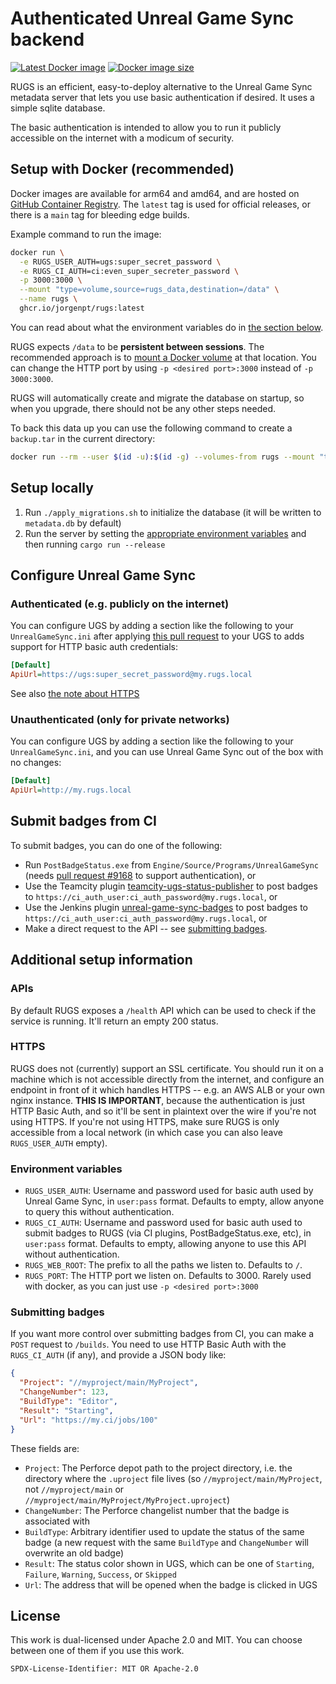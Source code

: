 # Authenticated Unreal Game Sync backend

[![Latest Docker image][badge-latest]][container-registry]
[![Docker image size][badge-size]][container-registry]

RUGS is an efficient, easy-to-deploy alternative to the Unreal Game Sync
metadata server that lets you use basic authentication if desired. It uses a
simple sqlite database.

The basic authentication is intended to allow you to run it publicly accessible
on the internet with a modicum of security.

## Setup with Docker (recommended)

Docker images are available for arm64 and amd64, and are hosted on [GitHub
Container Registry][container-registry]. The `latest` tag is used for official
releases, or there is a `main` tag for bleeding edge builds.

Example command to run the image:

```sh
docker run \
  -e RUGS_USER_AUTH=ugs:super_secret_password \
  -e RUGS_CI_AUTH=ci:even_super_secreter_password \
  -p 3000:3000 \
  --mount "type=volume,source=rugs_data,destination=/data" \
  --name rugs \
  ghcr.io/jorgenpt/rugs:latest
```

You can read about what the environment variables do in [the section
below](#environment-variables).

RUGS expects `/data` to be **persistent between sessions**. The recommended
approach is to [mount a Docker volume](https://docs.docker.com/storage/volumes/)
at that location. You can change the HTTP port by using `-p <desired
port>:3000` instead of `-p 3000:3000`.

RUGS will automatically create and migrate the database on startup, so when you
upgrade, there should not be any other steps needed.

To back this data up you can use the following command to create a `backup.tar`
in the current directory:

```sh
docker run --rm --user $(id -u):$(id -g) --volumes-from rugs --mount "type=bind,src=$(pwd),dst=/backup" debian:stable-slim tar cvf /backup/backup.tar /data
```

## Setup locally

1. Run `./apply_migrations.sh` to initialize the database (it will be written to
   `metadata.db` by default)
1. Run the server by setting the [appropriate environment
   variables](#environment-variables) and then running `cargo run --release`

## Configure Unreal Game Sync

### Authenticated (e.g. publicly on the internet)

You can configure UGS by adding a section like the following to your
`UnrealGameSync.ini` after applying [this pull request][ugs-pull] to your UGS to
adds support for HTTP basic auth credentials:

```ini
[Default]
ApiUrl=https://ugs:super_secret_password@my.rugs.local
```

See also [the note about HTTPS](#https)

### Unauthenticated (only for private networks)

You can configure UGS by adding a section like the following to your
`UnrealGameSync.ini`, and you can use Unreal Game Sync out of the box with no
changes:

```ini
[Default]
ApiUrl=http://my.rugs.local
```

## Submit badges from CI

To submit badges, you can do one of the following:

- Run `PostBadgeStatus.exe` from `Engine/Source/Programs/UnrealGameSync` (needs
  [pull request #9168][ugs-pull] to support authentication), or
- Use the Teamcity plugin
  [teamcity-ugs-status-publisher](https://github.com/jorgenpt/teamcity-ugs-status-publisher)
  to post badges to `https://ci_auth_user:ci_auth_password@my.rugs.local`, or
- Use the Jenkins plugin
  [unreal-game-sync-badges](https://github.com/jorgenpt/unreal-game-sync-badges-plugin)
  to post badges to `https://ci_auth_user:ci_auth_password@my.rugs.local`, or
- Make a direct request to the API -- see [submitting badges](#submitting-badges).

## Additional setup information

### APIs

By default RUGS exposes a `/health` API which can be used to check if the
service is running. It'll return an empty 200 status.

### HTTPS

RUGS does not (currently) support an SSL certificate. You should run it on a
machine which is not accessible directly from the internet, and configure an
endpoint in front of it which handles HTTPS -- e.g. an AWS ALB or your own nginx
instance. **THIS IS IMPORTANT**, because the authentication is just HTTP Basic
Auth, and so it'll be sent in plaintext over the wire if you're not using HTTPS.
If you're not using HTTPS, make sure RUGS is only accessible from a local
network (in which case you can also leave `RUGS_USER_AUTH` empty).

### Environment variables

- `RUGS_USER_AUTH`: Username and password used for basic auth used by Unreal
  Game Sync, in `user:pass` format. Defaults to empty, allow anyone to query
  this without authentication.
- `RUGS_CI_AUTH`: Username and password used for basic auth used to submit
  badges to RUGS (via CI plugins, PostBadgeStatus.exe, etc), in `user:pass`
  format. Defaults to empty, allowing anyone to use this API without
  authentication.
- `RUGS_WEB_ROOT`: The prefix to all the paths we listen to. Defaults to `/`.
- `RUGS_PORT`: The HTTP port we listen on. Defaults to 3000. Rarely used with
  docker, as you can just use `-p <desired port>:3000`

### Submitting badges

If you want more control over submitting badges from CI, you can make a `POST`
request to `/builds`. You need to use HTTP Basic Auth with the `RUGS_CI_AUTH`
(if any), and provide a JSON body like:

```json
{
  "Project": "//myproject/main/MyProject",
  "ChangeNumber": 123,
  "BuildType": "Editor",
  "Result": "Starting",
  "Url": "https://my.ci/jobs/100"
}
```

These fields are:

- `Project`: The Perforce depot path to the project directory, i.e. the
  directory where the `.uproject` file lives (so `//myproject/main/MyProject`,
  not `//myproject/main` or `//myproject/main/MyProject/MyProject.uproject`)
- `ChangeNumber`: The Perforce changelist number that the badge is associated
  with
- `BuildType`: Arbitrary identifier used to update the status of the same badge
  (a new request with the same `BuildType` and `ChangeNumber` will overwrite an
  old badge)
- `Result`: The status color shown in UGS, which can be one of `Starting`,
  `Failure`, `Warning`, `Success`, or `Skipped`
- `Url`: The address that will be opened when the badge is clicked in UGS

## License

This work is dual-licensed under Apache 2.0 and MIT.
You can choose between one of them if you use this work.

`SPDX-License-Identifier: MIT OR Apache-2.0`

[ugs-pull]: https://github.com/EpicGames/UnrealEngine/pull/9168
[container-registry]: https://github.com/jorgenpt/rugs/pkgs/container/rugs
[badge-latest]: https://ghcr-badge.egpl.dev/jorgenpt/rugs/latest_tag?trim=major&label=latest&ignore=latest,main,docker
[badge-size]: https://ghcr-badge.egpl.dev/jorgenpt/rugs/size?trim=major&ignore=latest,main,docker
